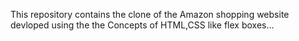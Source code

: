 This repository contains the clone of the Amazon shopping website devloped using the the Concepts of HTML,CSS like flex boxes... 
